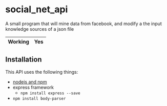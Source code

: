 # social_net_api
A small program that will mine data from facebook, and modify a the input knowledge sources of a json file

Working   | Yes |
--------- | ------

## Installation
This API uses the following things:
* [nodejs and npm](https://nodejs.org/en/)
* express framework
  * `npm install express --save`
* `npm install body-parser`

